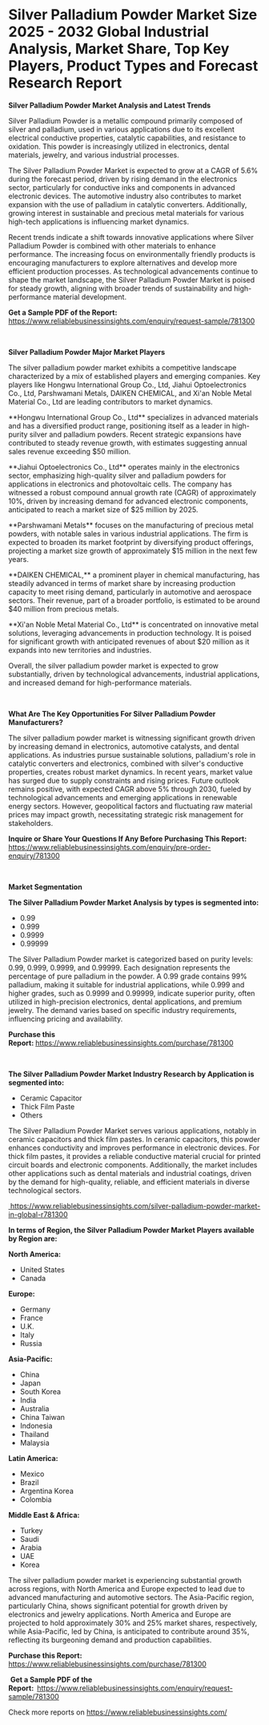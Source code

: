 <p><h1>Silver Palladium Powder Market Size 2025 - 2032 Global Industrial Analysis, Market Share, Top Key Players, Product Types and Forecast Research Report</h1></p><p><strong>Silver Palladium Powder Market Analysis and Latest Trends</strong></p>
<p><p>Silver Palladium Powder is a metallic compound primarily composed of silver and palladium, used in various applications due to its excellent electrical conductive properties, catalytic capabilities, and resistance to oxidation. This powder is increasingly utilized in electronics, dental materials, jewelry, and various industrial processes.</p><p>The Silver Palladium Powder Market is expected to grow at a CAGR of 5.6% during the forecast period, driven by rising demand in the electronics sector, particularly for conductive inks and components in advanced electronic devices. The automotive industry also contributes to market expansion with the use of palladium in catalytic converters. Additionally, growing interest in sustainable and precious metal materials for various high-tech applications is influencing market dynamics.</p><p>Recent trends indicate a shift towards innovative applications where Silver Palladium Powder is combined with other materials to enhance performance. The increasing focus on environmentally friendly products is encouraging manufacturers to explore alternatives and develop more efficient production processes. As technological advancements continue to shape the market landscape, the Silver Palladium Powder Market is poised for steady growth, aligning with broader trends of sustainability and high-performance material development.</p></p>
<p><strong>Get a Sample PDF of the Report:&nbsp;</strong> <a href="https://www.reliablebusinessinsights.com/enquiry/request-sample/781300?utm_campaign=2099&utm_medium=2&utm_source=Github&utm_content=ia&utm_term=26032025&utm_id=silver-palladium-powder">https://www.reliablebusinessinsights.com/enquiry/request-sample/781300</a></p>
<p>&nbsp;</p>
<p><strong>Silver Palladium Powder Major Market Players</strong></p>
<p><p>The silver palladium powder market exhibits a competitive landscape characterized by a mix of established players and emerging companies. Key players like Hongwu International Group Co., Ltd, Jiahui Optoelectronics Co., Ltd, Parshwamani Metals, DAIKEN CHEMICAL, and Xi'an Noble Metal Material Co., Ltd are leading contributors to market dynamics.</p><p>**Hongwu International Group Co., Ltd** specializes in advanced materials and has a diversified product range, positioning itself as a leader in high-purity silver and palladium powders. Recent strategic expansions have contributed to steady revenue growth, with estimates suggesting annual sales revenue exceeding $50 million.</p><p>**Jiahui Optoelectronics Co., Ltd** operates mainly in the electronics sector, emphasizing high-quality silver and palladium powders for applications in electronics and photovoltaic cells. The company has witnessed a robust compound annual growth rate (CAGR) of approximately 10%, driven by increasing demand for advanced electronic components, anticipated to reach a market size of $25 million by 2025.</p><p>**Parshwamani Metals** focuses on the manufacturing of precious metal powders, with notable sales in various industrial applications. The firm is expected to broaden its market footprint by diversifying product offerings, projecting a market size growth of approximately $15 million in the next few years.</p><p>**DAIKEN CHEMICAL,** a prominent player in chemical manufacturing, has steadily advanced in terms of market share by increasing production capacity to meet rising demand, particularly in automotive and aerospace sectors. Their revenue, part of a broader portfolio, is estimated to be around $40 million from precious metals.</p><p>**Xi'an Noble Metal Material Co., Ltd** is concentrated on innovative metal solutions, leveraging advancements in production technology. It is poised for significant growth with anticipated revenues of about $20 million as it expands into new territories and industries.</p><p>Overall, the silver palladium powder market is expected to grow substantially, driven by technological advancements, industrial applications, and increased demand for high-performance materials.</p></p>
<p>&nbsp;</p>
<p><strong>What Are The Key Opportunities For Silver Palladium Powder Manufacturers?</strong></p>
<p><p>The silver palladium powder market is witnessing significant growth driven by increasing demand in electronics, automotive catalysts, and dental applications. As industries pursue sustainable solutions, palladium's role in catalytic converters and electronics, combined with silver's conductive properties, creates robust market dynamics. In recent years, market value has surged due to supply constraints and rising prices. Future outlook remains positive, with expected CAGR above 5% through 2030, fueled by technological advancements and emerging applications in renewable energy sectors. However, geopolitical factors and fluctuating raw material prices may impact growth, necessitating strategic risk management for stakeholders.</p></p>
<p><strong>Inquire or Share Your Questions If Any Before Purchasing This Report:</strong> <a href="https://www.reliablebusinessinsights.com/enquiry/pre-order-enquiry/781300?utm_campaign=2099&utm_medium=2&utm_source=Github&utm_content=ia&utm_term=26032025&utm_id=silver-palladium-powder">https://www.reliablebusinessinsights.com/enquiry/pre-order-enquiry/781300</a></p>
<p>&nbsp;</p>
<p><strong>Market Segmentation</strong></p>
<p><strong>The Silver Palladium Powder Market Analysis by types is segmented into:</strong></p>
<p><ul><li>0.99</li><li>0.999</li><li>0.9999</li><li>0.99999</li></ul></p>
<p><p>The Silver Palladium Powder market is categorized based on purity levels: 0.99, 0.999, 0.9999, and 0.99999. Each designation represents the percentage of pure palladium in the powder. A 0.99 grade contains 99% palladium, making it suitable for industrial applications, while 0.999 and higher grades, such as 0.9999 and 0.99999, indicate superior purity, often utilized in high-precision electronics, dental applications, and premium jewelry. The demand varies based on specific industry requirements, influencing pricing and availability.</p></p>
<p><strong>Purchase this Report:&nbsp;</strong><a href="https://www.reliablebusinessinsights.com/purchase/781300?utm_campaign=2099&utm_medium=2&utm_source=Github&utm_content=ia&utm_term=26032025&utm_id=silver-palladium-powder">https://www.reliablebusinessinsights.com/purchase/781300</a></p>
<p>&nbsp;</p>
<p><strong>The Silver Palladium Powder Market Industry Research by Application is segmented into:</strong></p>
<p><ul><li>Ceramic Capacitor</li><li>Thick Film Paste</li><li>Others</li></ul></p>
<p><p>The Silver Palladium Powder Market serves various applications, notably in ceramic capacitors and thick film pastes. In ceramic capacitors, this powder enhances conductivity and improves performance in electronic devices. For thick film pastes, it provides a reliable conductive material crucial for printed circuit boards and electronic components. Additionally, the market includes other applications such as dental materials and industrial coatings, driven by the demand for high-quality, reliable, and efficient materials in diverse technological sectors.</p></p>
<p><a href="https://www.reliablebusinessinsights.com/silver-palladium-powder-market-in-global-r781300?utm_campaign=2099&utm_medium=2&utm_source=Github&utm_content=ia&utm_term=26032025&utm_id=silver-palladium-powder">&nbsp;https://www.reliablebusinessinsights.com/silver-palladium-powder-market-in-global-r781300</a></p>
<p><strong>In terms of Region, the Silver Palladium Powder Market Players available by Region are:</strong></p>
<p>
    <p> <strong> North America: </strong>
        <ul>
            <li>United States</li>
            <li>Canada</li>
        </ul>
        </p> 
    <p> <strong> Europe: </strong>
        <ul>
            <li>Germany</li>
            <li>France</li>
            <li>U.K.</li>
            <li>Italy</li>
            <li>Russia</li>
        </ul>
        </p> 
    <p> <strong> Asia-Pacific: </strong>
        <ul>
            <li>China</li>
            <li>Japan</li>
            <li>South Korea</li>
            <li>India</li>
            <li>Australia</li>
            <li>China Taiwan</li>
            <li>Indonesia</li>
            <li>Thailand</li>
            <li>Malaysia</li>
        </ul>
        </p> 
    <p> <strong> Latin America: </strong>
        <ul>
            <li>Mexico</li>
            <li>Brazil</li>
            <li>Argentina Korea</li>
            <li>Colombia</li>
        </ul>
        </p> 
    <p> <strong> Middle East & Africa: </strong>
        <ul>
            <li>Turkey</li>
            <li>Saudi</li>
            <li>Arabia</li>
            <li>UAE</li>
            <li>Korea</li>
        </ul>
    </p>
    </p>
<p><p>The silver palladium powder market is experiencing substantial growth across regions, with North America and Europe expected to lead due to advanced manufacturing and automotive sectors. The Asia-Pacific region, particularly China, shows significant potential for growth driven by electronics and jewelry applications. North America and Europe are projected to hold approximately 30% and 25% market shares, respectively, while Asia-Pacific, led by China, is anticipated to contribute around 35%, reflecting its burgeoning demand and production capabilities.</p></p>
<p><strong>Purchase this Report: </strong><a href="https://www.reliablebusinessinsights.com/purchase/781300?utm_campaign=2099&utm_medium=2&utm_source=Github&utm_content=ia&utm_term=26032025&utm_id=silver-palladium-powder">https://www.reliablebusinessinsights.com/purchase/781300</a></p>
<p>&nbsp;<strong>Get a Sample PDF of the Report:&nbsp;&nbsp;</strong><a href="https://www.reliablebusinessinsights.com/enquiry/request-sample/781300?utm_campaign=2099&utm_medium=2&utm_source=Github&utm_content=ia&utm_term=26032025&utm_id=silver-palladium-powder">https://www.reliablebusinessinsights.com/enquiry/request-sample/781300</a></p>
<p><strong></strong></p>
<p>Check more reports on <a href="https://www.reliablebusinessinsights.com/?utm_campaign=2099&utm_medium=2&utm_source=Github&utm_content=ia&utm_term=26032025&utm_id=silver-palladium-powder">https://www.reliablebusinessinsights.com/</a></p>